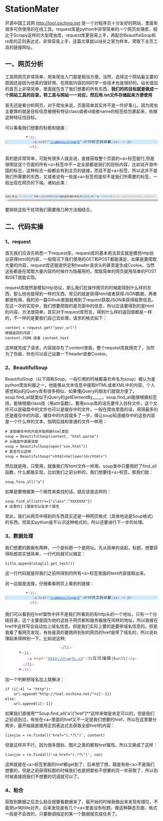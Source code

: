 # StationMater
 开源中国工具网 *http://tool.oschina.net* 是一个对程序员十分友好的网站，里面有很多可供使用的在线工具。request库是python中非常简单的一个网页处理库，相比于Scrapy这样的大型爬虫库，request库更容易上手，再配合BeautifulSoup和re库的正则表达式，非常容易上手，这篇文章就以站长之家为样本，爬取下主页工具的链接网址。

## 一、网页分析

工具网网页非常简单，用来爬虫入门那是相当方便。当然，选择这个网站最主要的原因还是因为他真的很好用，在爬取内容的同时学一些技术也是很好的。站长值加的首页上非常简单，里面就包含了我们想要的所有东西，**我们的的目标就是做成一个网站工具的目录，将工具与网站一一对应，然后用.txt文件存储起来方便使用**

首先还是看分析网页，对于爬虫来说，页面简单其实并不是一件好事儿，因为爬虫主要靠的就是目标信息被拥有特征class或者id或者name的标签给包裹起来，依据这种特征找目标。

可以看看我们想要的标题和链接：

![lianjie](intro/1.png)

真的是非常简单，可能有很多人就会说，直接获取整个页面的\<a\>标签就行,但是很明显这个页面的所有\<a\>标签中不一定全部都是我们的目标内容，比如说开源中国的标志，这种标志一般都会有到主页的链接，而且不是\<a\>标签，所以这并不是我们所需要的东西，又或者说有一些是\<a\>标签但是却不是我们所需要的标签，一般出现在网页的下端，诸如此类：

![badlianjie](intro/2.png)

要排除这些干扰项我们需要用几种方法相结合。

## 二、代码实操

### 1、request
首先我们应该先熟悉一下request库，request库的基本用法其实就是模仿http协议获得html的内容，一般情况下我们使用的GET和POST都能满足，如果是要爬取大量的内容，request库还能提供定制header请求头的甚至是生成Cookie，当然这些都是在爬取大量内容的时候作为隐蔽用的，爬取简单的网页就用简单的POST和GET就能实现。

request库既然是模拟http协议，那么我们在操作网页的时候能得到什么样的东西，那么他也能得到一样的东西，常见的就是获得html或者获得JSON数据，两者都很有用，我的另一篇Github里面就用到了request获取JSON来获得股票信息。在这一次的实现中，我们想要爬取的是页面中的信息，所以应该要得到的是html的内容，方法很简单，其实对于request库而言，得到什么样的返回值都是一样的，不一样的是要我们自己去处理，请求的格式如下：

    content = request.get("your_url")
    根据返回的内容：
    content.JSON 或者 content.text

这样就完成了请求，内容就存在了content里面，整个request库就用完了，当然为了伪装，你也可以自己设置一下header或者Cookie。

### 2、BeautifulSoup

BeautifulSoup（以下简称Soup，一般引用的时候都喜欢命名为soup）被认为是python爬虫利器之一，他能够从文本信息中提取HTML或者XML中的内容，个人感觉和js的jQuery库有很多相似，如果懂jQuery的朋友们就很方便了。soup.find_all就类似于jQuery的getElementBy_____，soup.find_all能够根据标签找，能够根据class找（用attr函数）。要用soup库的话先要传入目标文件，这个文件可以是磁盘中的文件也可以是缓存中的文件，一般在爬虫里面的话，用得最多的还是缓存中的内容，缓存中的内容就多了一步，得让soup知道缓存中的这些内容是一个什么样的文本，指明后就和普通的文件一样用：

    # 读取缓存中的内容并指明是html类型
    soup = BeautifulSoup(content, "html.parse")
    # 从磁盘中直接读取
    soup = BeautifulSoup(open("xxx.html"))
    # 甚至可以这样
    soup = BeautifulSoup("<html>helloworld</html>")

然后就是用，只管用，就像我们写html文件一样用，soup类中只要用好了find_all函数，什么都能实现，比如我们之前分析的，我们想要找\<a\>标签，那我们就：

    soup.fina_all("a")

如果是要根据某一个属性来查找的话，就应该是这样的：

    soup.find_all(attrs={"class":"XXXXXXX"})
    # 这里的{ }里面可以有多个属性

至此，我们从网页中得到的东西其实还是一种网页格式（具体地说是Soup格式）的东西，但其实python是不认识这种格式的，所以还要进行下一步的处理。

### 3、数据处理

我们想要的数据有两种，一个是标题一个是网址。先从简单的说起，标题，想要获得标题其实很简单，一行代码就可以搞定：

    title.append(atag[i].get_text())

这一行代码就是将我们之前所得到的所有\<a\>标签里面的text内容提取出来。

另一边就是连接，仔细看看网页上看到的链接：

![lianjie2](intro/1.png)

我们可以看到在href属性中并不是我们所看到的有http头的一个地址，只有一个分级目录，这个主要是因为他的这些子网页都和服务器放在同样的地址，所以直接在href中这样写会自动加上域名信息。但是我们实际上要的是要带域名信息的。但是我看了看网页发现，有些是真的要跳转到别的网页的href是带了域名的，所以说处理起来得辨别一下。比如说这种;

![lianjie3](intro/3.png)

加一个判断把域名加上就解决：

    if (i[:4] != "http"):
        url.append("http://tool.oschina.net/"+i[:-1])
    else:
        url.append(i[:-1])

如果我们直接用**Soup.find_all('a')['href']**这样来做是肯定可以的，但是我们之前说到过，有些在\<a\>里面的href又不一定是我们想要的href，所以在这里要分两步。最开始我直接用正则表达式去获取全部href的内容：

    lianjie = re.findall('href="(.*?\")', content)

但是这样并不行，因为很多图标、图片之类的都有href属性，所以又换成了这样：

    lianjie = re.findall('<a href="(.*?\")', con)

这样就是在\<a\>标签里面的href都get到了，后来想了想，既是有些\<a\>不是我们想要的，但是之前获得标题的时候我们也是把那些不想要的页一并获取了，所以到时候直接把我们不想要的切调就可以了。
### 4、粘合

获取到数据之后怎么粘合就要看数据来了，最开始的时候我做出来发现有错位，不能把url和title对齐，后来发现是有几个\<a\>里面没有标题，像这种静态页面，格式一般是不会改的，只要删调指定的某一个数据就完成任务了。